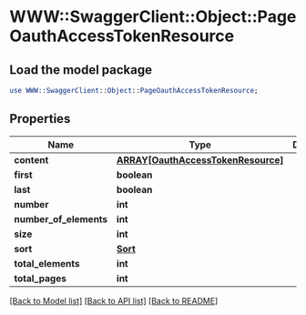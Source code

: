 # WWW::SwaggerClient::Object::PageOauthAccessTokenResource

## Load the model package
```perl
use WWW::SwaggerClient::Object::PageOauthAccessTokenResource;
```

## Properties
Name | Type | Description | Notes
------------ | ------------- | ------------- | -------------
**content** | [**ARRAY[OauthAccessTokenResource]**](OauthAccessTokenResource.md) |  | [optional] 
**first** | **boolean** |  | [optional] 
**last** | **boolean** |  | [optional] 
**number** | **int** |  | [optional] 
**number_of_elements** | **int** |  | [optional] 
**size** | **int** |  | [optional] 
**sort** | [**Sort**](Sort.md) |  | [optional] 
**total_elements** | **int** |  | [optional] 
**total_pages** | **int** |  | [optional] 

[[Back to Model list]](../README.md#documentation-for-models) [[Back to API list]](../README.md#documentation-for-api-endpoints) [[Back to README]](../README.md)



